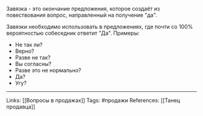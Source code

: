 Завязка - это окончание предложения, которое создаёт из повествования вопрос, направленный на получение "да".

Завязки необходимо использовать в предложениях, где почти со 100% вероятностью собеседник ответит "Да".
Примеры:
- Не так ли? 
- Верно? 
- Разве не так? 
- Вы согласны? 
- Разве это не нормально? 
- Да? 
- Угу? 
___
Links: [[Вопросы в продажах]]
Tags: #продажи 
References: [[Танец продавца]]